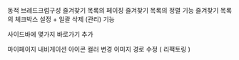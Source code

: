 동적 브레드크럼구성
즐겨찾기 목록의 페이징
즐겨찾기 목록의 정렬 기능
즐겨찾기 목록의 체크박스 설정 + 일괄 삭제 (관리) 기능

사이드바에 몇가지 바로가기 추가

마이페이지 내비게이션 아이콘 컬러 변경
이미지 경로 수정 ( 리팩토링 )
